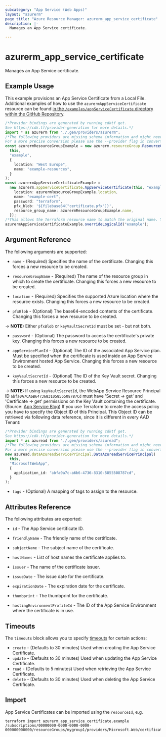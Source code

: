 ```yaml
---
subcategory: "App Service (Web Apps)"
layout: "azurerm"
page_title: "Azure Resource Manager: azurerm_app_service_certificate"
description: |-
  Manages an App Service certificate.

---
```


# azurerm\_app\_service\_certificate

Manages an App Service certificate.

## Example Usage

This example provisions an App Service Certificate from a Local File. Additional examples of how to use the `azurermAppServiceCertificate` resource can be found [in the `/examples/appServiceCertificate` directory within the GitHub Repository](https://github.com/hashicorp/terraform-provider-azurerm/tree/main/examples/app-service-certificate).

```typescript
/*Provider bindings are generated by running cdktf get.
See https://cdk.tf/provider-generation for more details.*/
import * as azurerm from "./.gen/providers/azurerm";
/*The following providers are missing schema information and might need manual adjustments to synthesize correctly: azurerm.
For a more precise conversion please use the --provider flag in convert.*/
const azurermResourceGroupExample = new azurerm.resourceGroup.ResourceGroup(
  this,
  "example",
  {
    location: "West Europe",
    name: "example-resources",
  }
);
const azurermAppServiceCertificateExample =
  new azurerm.appServiceCertificate.AppServiceCertificate(this, "example_1", {
    location: azurermResourceGroupExample.location,
    name: "example-cert",
    password: "terraform",
    pfx_blob: '${filebase64("certificate.pfx")}',
    resource_group_name: azurermResourceGroupExample.name,
  });
/*This allows the Terraform resource name to match the original name. You can remove the call if you don't need them to match.*/
azurermAppServiceCertificateExample.overrideLogicalId("example");

```

## Argument Reference

The following arguments are supported:

*   `name` - (Required) Specifies the name of the certificate. Changing this forces a new resource to be created.

*   `resourceGroupName` - (Required) The name of the resource group in which to create the certificate. Changing this forces a new resource to be created.

*   `location` - (Required) Specifies the supported Azure location where the resource exists. Changing this forces a new resource to be created.

*   `pfxBlob` - (Optional) The base64-encoded contents of the certificate. Changing this forces a new resource to be created.

\-> **NOTE:** Either `pfxBlob` or `keyVaultSecretId` must be set - but not both.

*   `password` - (Optional) The password to access the certificate's private key. Changing this forces a new resource to be created.

*   `appServicePlanId` - (Optional) The ID of the associated App Service plan. Must be specified when the certificate is used inside an App Service Environment hosted App Service. Changing this forces a new resource to be created.

*   `keyVaultSecretId` - (Optional) The ID of the Key Vault secret. Changing this forces a new resource to be created.

\-> **NOTE:** If using `keyVaultSecretId`, the WebApp Service Resource Principal ID `abfa0A7CA6B6473683105855508787Cd` must have 'Secret -> get' and 'Certificate -> get' permissions on the Key Vault containing the certificate. (Source: [App Service Blog](https://azure.github.io/AppService/2016/05/24/Deploying-Azure-Web-App-Certificate-through-Key-Vault.html)) If you use Terraform to create the access policy you have to specify the Object ID of this Principal. This Object ID can be retrieved via following data reference, since it is different in every AAD Tenant:

```typescript
/*Provider bindings are generated by running cdktf get.
See https://cdk.tf/provider-generation for more details.*/
import * as azuread from "./.gen/providers/azuread";
/*The following providers are missing schema information and might need manual adjustments to synthesize correctly: azuread.
For a more precise conversion please use the --provider flag in convert.*/
new azuread.dataAzureadServicePrincipal.DataAzureadServicePrincipal(
  this,
  "MicrosoftWebApp",
  {
    application_id: "abfa0a7c-a6b6-4736-8310-5855508787cd",
  }
);

```

* `tags` - (Optional) A mapping of tags to assign to the resource.

## Attributes Reference

The following attributes are exported:

*   `id` - The App Service certificate ID.

*   `friendlyName` - The friendly name of the certificate.

*   `subjectName` - The subject name of the certificate.

*   `hostNames` - List of host names the certificate applies to.

*   `issuer` - The name of the certificate issuer.

*   `issueDate` - The issue date for the certificate.

*   `expirationDate` - The expiration date for the certificate.

*   `thumbprint` - The thumbprint for the certificate.

*   `hostingEnvironmentProfileId` - The ID of the App Service Environment where the certificate is in use.

## Timeouts

The `timeouts` block allows you to specify [timeouts](https://www.terraform.io/language/resources/syntax#operation-timeouts) for certain actions:

* `create` - (Defaults to 30 minutes) Used when creating the App Service Certificate.
* `update` - (Defaults to 30 minutes) Used when updating the App Service Certificate.
* `read` - (Defaults to 5 minutes) Used when retrieving the App Service Certificate.
* `delete` - (Defaults to 30 minutes) Used when deleting the App Service Certificate.

## Import

App Service Certificates can be imported using the `resourceId`, e.g.

```shell
terraform import azurerm_app_service_certificate.example /subscriptions/00000000-0000-0000-0000-000000000000/resourceGroups/mygroup1/providers/Microsoft.Web/certificates/certificate1
```
